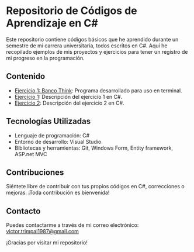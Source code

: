 # Repositorio de Códigos de Aprendizaje en C#

Este repositorio contiene códigos básicos que he aprendido durante un semestre de mi carrera universitaria, todos escritos en C#. Aquí he recopilado ejemplos de mis proyectos y ejercicios para tener un registro de mi progreso en la programación.

## Contenido

- [Ejercicio 1: Banco Think](C#/BancoThink/): Programa desarrollado para uso en terminal.
- [Ejercicio 1](ejercicio1/): Descripción del ejercicio 1 en C#.
- [Ejercicio 2](ejercicio2/): Descripción del ejercicio 2 en C#.

## Tecnologías Utilizadas

- Lenguaje de programación: C#
- Entorno de desarrollo: Visual Studio
- Bibliotecas y herramientas: Git, Windows Form, Entity framework, ASP.net MVC

## Contribuciones

Siéntete libre de contribuir con tus propios códigos en C#, correcciones o mejoras. ¡Toda contribución es bienvenida!

## Contacto

Puedes contactarme a través de mi correo electrónico: victor.trimpai1987@gmail.com

¡Gracias por visitar mi repositorio!